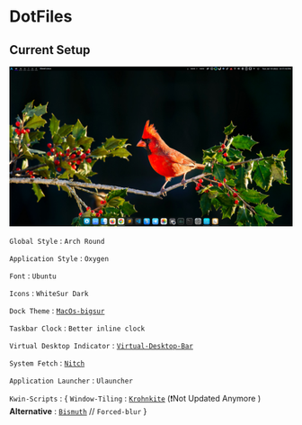 # DotFiles

## Current Setup

![img](https://github.com/SP-XD/DotFiles/blob/SP-XD-Kubuntu-20.04lts/Screenshot_20220719_201716.png?raw=true)

`Global Style` : `Arch Round`

`Application Style` : `Oxygen`

`Font` : `Ubuntu`

`Icons` : `WhiteSur Dark`

`Dock Theme` : [`MacOs-bigsur`](https://store.kde.org/p/1399346/)

`Taskbar Clock` : `Better inline clock`

`Virtual Desktop Indicator` : [`Virtual-Desktop-Bar`](https://github.com/wsdfhjxc/virtual-desktop-bar)

`System Fetch` : [`Nitch`](https://github.com/unxsh/nitch)

`Application Launcher` : `Ulauncher`

`Kwin-Scripts` : {
`Window-Tiling` : [`Krohnkite`](https://github.com/esjeon/krohnkite) (:exclamation:Not Updated Anymore ) **Alternative** : [`Bismuth`](https://github.com/Bismuth-Forge/bismuth) // `Forced-blur` } 
